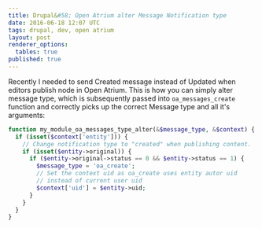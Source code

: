 ```yaml
---
title: Drupal&#58; Open Atrium alter Message Notification type
date: 2016-06-18 12:07 UTC
tags: drupal, dev, open atrium
layout: post
renderer_options:
  tables: true
published: true
---
```


Recently I needed to send Created message instead of Updated when editors
publish node in Open Atrium.
This is how you can simply alter message type, which is subsequently passed
into `oa_messages_create` function and correctly picks up the correct Message
type and all it's arguments:

~~~ php
function my_module_oa_messages_type_alter(&$message_type, &$context) {
  if (isset($context['entity'])) {
    // Change notification type to "created" when publishing content.
    if (isset($entity->original)) {
      if ($entity->original->status == 0 && $entity->status == 1) {
        $message_type = 'oa_create';
        // Set the context uid as oa_create uses entity autor uid
        // instead of current user uid
        $context['uid'] = $entity->uid;
      }
    }
  }
}
~~~
